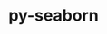---
title: "py-seaborn"
layout: cache
categories: [package, develop]
meta: {"compilers": ["gcc@=11.4.0", "oneapi@=2024.2.1"], "num_specs": 19, "num_specs_by_stack": {"e4s": 8, "e4s-oneapi": 9, "root": 19}, "oss": ["ubuntu22.04"], "platforms": ["linux"], "stacks": ["e4s", "e4s-oneapi", "root"], "targets": ["x86_64_v3"], "versions": ["0.13.2"]}
spec_details: [{"compiler": "oneapi@=2024.2.1", "hash": "agyfv2pn3oziamy44vewpuvtlxyflqec", "os": "ubuntu22.04", "platform": "linux", "size": "-", "stacks": ["e4s-oneapi", "root"], "target": "x86_64_v3", "variants": ["build_system=python_pip", "~stats"], "versions": ["0.13.2"]}, {"compiler": "gcc@=11.4.0", "hash": "b4b4jolk4udrtif344ujosy4y3dfxxvs", "os": "ubuntu22.04", "platform": "linux", "size": "-", "stacks": ["e4s", "root"], "target": "x86_64_v3", "variants": ["build_system=python_pip", "~stats"], "versions": ["0.13.2"]}, {"compiler": "gcc@=11.4.0", "hash": "c2pzxfgaocoeq3xv2r3b35adziz2xpcs", "os": "ubuntu22.04", "platform": "linux", "size": "-", "stacks": ["e4s", "root"], "target": "x86_64_v3", "variants": ["build_system=python_pip", "~stats"], "versions": ["0.13.2"]}, {"compiler": "oneapi@=2024.2.1", "hash": "cayvs63ow2pxnc42pts7cdzyaryyrmsy", "os": "ubuntu22.04", "platform": "linux", "size": "-", "stacks": ["e4s-oneapi", "root"], "target": "x86_64_v3", "variants": ["build_system=python_pip", "~stats"], "versions": ["0.13.2"]}, {"compiler": "oneapi@=2024.2.1", "hash": "ebu3o637362xdbjocphaf7zi55tj5yd4", "os": "ubuntu22.04", "platform": "linux", "size": "-", "stacks": ["e4s-oneapi", "root"], "target": "x86_64_v3", "variants": ["build_system=python_pip", "~stats"], "versions": ["0.13.2"]}, {"compiler": "oneapi@=2024.2.1", "hash": "eplwz6qwbiyg5weupxwyrapqhagsev7p", "os": "ubuntu22.04", "platform": "linux", "size": "-", "stacks": ["e4s-oneapi", "root"], "target": "x86_64_v3", "variants": ["build_system=python_pip", "~stats"], "versions": ["0.13.2"]}, {"compiler": "oneapi@=2024.2.1", "hash": "fzemorksrxi7we7o4yawpr6fqeryhl3i", "os": "ubuntu22.04", "platform": "linux", "size": "-", "stacks": ["e4s-oneapi", "root"], "target": "x86_64_v3", "variants": ["build_system=python_pip", "~stats"], "versions": ["0.13.2"]}, {"compiler": "gcc@=11.4.0", "hash": "gpfuzk3gjjvpz2rw4ekfnuvidhhw2x2r", "os": "ubuntu22.04", "platform": "linux", "size": "-", "stacks": ["e4s", "root"], "target": "x86_64_v3", "variants": ["build_system=python_pip", "~stats"], "versions": ["0.13.2"]}, {"compiler": "oneapi@=2024.2.1", "hash": "kdxlx7mrp7n3jkzj4rci5wk4udbofd3f", "os": "ubuntu22.04", "platform": "linux", "size": "-", "stacks": ["e4s-oneapi", "root"], "target": "x86_64_v3", "variants": ["build_system=python_pip", "~stats"], "versions": ["0.13.2"]}, {"compiler": "gcc@=11.4.0", "hash": "kzx3sixz5vopvzmrjyzkhk7uerdl5ynm", "os": "ubuntu22.04", "platform": "linux", "size": "-", "stacks": ["root"], "target": "x86_64_v3", "variants": ["build_system=python_pip", "~stats"], "versions": ["0.13.2"]}, {"compiler": "oneapi@=2024.2.1", "hash": "lykz7jf7j2psr4sm2psfql73oaquf2yf", "os": "ubuntu22.04", "platform": "linux", "size": "-", "stacks": ["e4s-oneapi", "root"], "target": "x86_64_v3", "variants": ["build_system=python_pip", "~stats"], "versions": ["0.13.2"]}, {"compiler": "gcc@=11.4.0", "hash": "meym5fn6g3h7edvzjqh36o55h5oinzdn", "os": "ubuntu22.04", "platform": "linux", "size": "-", "stacks": ["e4s", "root"], "target": "x86_64_v3", "variants": ["build_system=python_pip", "~stats"], "versions": ["0.13.2"]}, {"compiler": "gcc@=11.4.0", "hash": "mshp7ffdp7hdvx2kwuefspxlvab3jizd", "os": "ubuntu22.04", "platform": "linux", "size": "-", "stacks": ["e4s", "root"], "target": "x86_64_v3", "variants": ["build_system=python_pip", "~stats"], "versions": ["0.13.2"]}, {"compiler": "oneapi@=2024.2.1", "hash": "n7qtllupdyhbtfvpebios6dxsams4q3e", "os": "ubuntu22.04", "platform": "linux", "size": "-", "stacks": ["e4s-oneapi", "root"], "target": "x86_64_v3", "variants": ["build_system=python_pip", "~stats"], "versions": ["0.13.2"]}, {"compiler": "gcc@=11.4.0", "hash": "pxgosrpcp2tbfsmvs3w3klwp5p2avapj", "os": "ubuntu22.04", "platform": "linux", "size": "-", "stacks": ["e4s", "root"], "target": "x86_64_v3", "variants": ["build_system=python_pip", "~stats"], "versions": ["0.13.2"]}, {"compiler": "oneapi@=2024.2.1", "hash": "toms5qa3yo6v4vtfthslqlmun2cvdc6y", "os": "ubuntu22.04", "platform": "linux", "size": "-", "stacks": ["root"], "target": "x86_64_v3", "variants": ["build_system=python_pip", "~stats"], "versions": ["0.13.2"]}, {"compiler": "gcc@=11.4.0", "hash": "x2we4edbfus23z746u6n4mvjnpgsyaye", "os": "ubuntu22.04", "platform": "linux", "size": "-", "stacks": ["e4s", "root"], "target": "x86_64_v3", "variants": ["build_system=python_pip", "~stats"], "versions": ["0.13.2"]}, {"compiler": "gcc@=11.4.0", "hash": "xmpqqaijgnl7ie3oup4pm5bdmns6liav", "os": "ubuntu22.04", "platform": "linux", "size": "-", "stacks": ["e4s", "root"], "target": "x86_64_v3", "variants": ["build_system=python_pip", "~stats"], "versions": ["0.13.2"]}, {"compiler": "oneapi@=2024.2.1", "hash": "yhxofhcm73f6nt4zysjuja34xhtfk7o7", "os": "ubuntu22.04", "platform": "linux", "size": "-", "stacks": ["e4s-oneapi", "root"], "target": "x86_64_v3", "variants": ["build_system=python_pip", "~stats"], "versions": ["0.13.2"]}]
---